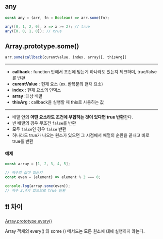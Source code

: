 ## any
``` javascript
const any = (arr, fn = Boolean) => arr.some(fn);

any([0, 1, 2, 0], x => x >= 2); // true
any([0, 0, 1, 0]); // true
```

## Array.prototype.some()
```javascript
arr.some(callback(curentValue, index, array)[, thisArg])
```

<hr>

- **callback** : function 안에서 조건에 맞는게 하나라도 있는지 체크하며, true/false를 반환
- **curentValue** : 현재 요소 (ex. 반복문의 현재 요소)
- **index** : 현재 요소의 인덱스
- **array** :대상 배열
- **thisArg** : callback을 실행할 때 this로 사용하는 값

<hr>

- 배열 안의 **어떤 요소라도 조건에 부합하는 것이 있다면 true 반환**한다.
- 빈 배열의 경우 무조건 `false`를 반환
- 모두 `false`인 경우 `false` 반환
- 하나라도 true가 나오는 원소가 있으면 그 시점에서 배열의 순환을 끝내고 바로 true를 반환

####  예제
```javascript
const array = [1, 2, 3, 4, 5];

// 짝수의 값이 있는지 
const even = (element) => element % 2 === 0;

console.log(array.some(even));
// 짝수 2,4가 있으므로 true 반환
```



## ❗❗ 차이
[Array.prototype.every()](https://github.com/juhyoju/30-seconds-of-code/blob/master/javascript/all.md)

Array 객체의 every() 와 some () 메서드는 모든 원소에 대해 실행하지 않는다.  

